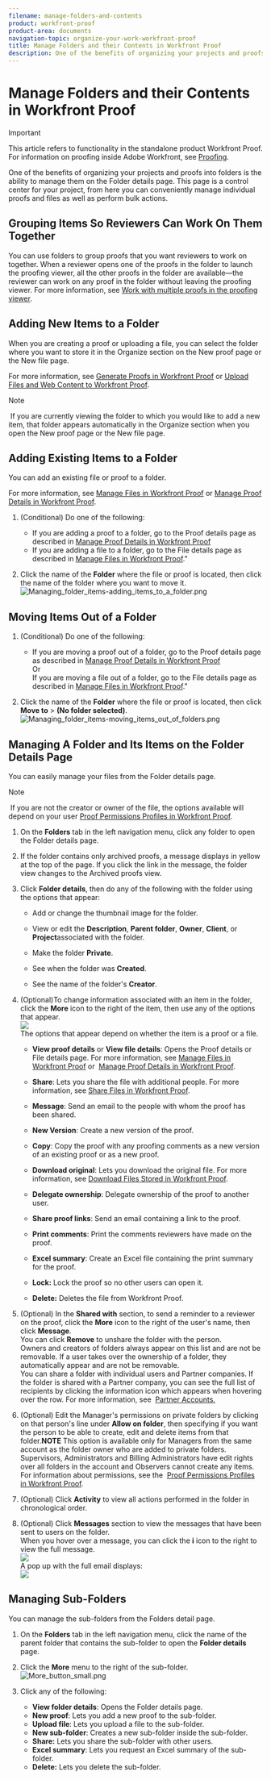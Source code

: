 ```yaml
---
filename: manage-folders-and-contents
product: workfront-proof
product-area: documents
navigation-topic: organize-your-work-workfront-proof
title: Manage Folders and their Contents in Workfront Proof
description: One of the benefits of organizing your projects and proofs into folders is the ability to manage them on the Folder details page. This page is a control center for your project, from here you can conveniently manage individual proofs and files as well as perform bulk actions.
---
```


# Manage Folders and their Contents in Workfront Proof

>[!IMPORTANT]
>
>This article refers to functionality in the standalone product Workfront Proof. For information on proofing inside Adobe Workfront, see [Proofing](../../../review-and-approve-work/proofing/proofing.md).

One of the benefits of organizing your projects and proofs into folders is the ability to manage them on the Folder details page. This page is a control center for your project, from here you can conveniently manage individual proofs and files as well as perform bulk actions.

## Grouping Items So Reviewers Can Work On Them Together

You can use folders to group proofs that you want reviewers to work on together. When a reviewer opens one of the proofs in the folder to launch the proofing viewer, all the other proofs in the folder are available—the reviewer can work on any proof in the folder without leaving the proofing viewer. For more information, see [Work with multiple proofs in the proofing viewer](../../../workfront-proof/wp-work-proofsfiles/review-proofs-wpv/work-with-multiple-proofs.md).

## Adding New Items to a Folder

When you are creating a proof or uploading a file, you can select the folder where you want to store it in the Organize section on the&nbsp;New proof page or the&nbsp;New file page.

For more information, see [Generate Proofs in Workfront Proof](../../../workfront-proof/wp-work-proofsfiles/create-proofs-and-files/generate-proofs.md) or [Upload Files and Web Content to Workfront Proof](../../../workfront-proof/wp-work-proofsfiles/create-proofs-and-files/upload-files-web-content.md).

>[!NOTE]
>
>&nbsp;If you are currently viewing the folder to which you would like to add a new item, that folder appears automatically in the Organize section when you open the New proof page or the New file page.

## Adding Existing Items to a Folder

You can add an existing file or proof to a folder.&nbsp;

For more information, see [Manage Files in Workfront Proof](../../../workfront-proof/wp-work-proofsfiles/manage-your-work/manage-files.md)&nbsp;or [Manage Proof Details in Workfront Proof](../../../workfront-proof/wp-work-proofsfiles/manage-your-work/manage-proof-details.md).

1. (Conditional) Do one of the following:

   * If you are adding a proof to a folder, go to the Proof details page as described in [Manage Proof Details in Workfront Proof](../../../workfront-proof/wp-work-proofsfiles/manage-your-work/manage-proof-details.md)
   * If you are adding a file to a folder, go to the File details page as described in [Manage Files in Workfront Proof](../../../workfront-proof/wp-work-proofsfiles/manage-your-work/manage-files.md)."

1. Click the name of the **Folder** where the file or proof is located, then click the name of the folder where you want to move it.  
   ![Managing_folder_items-adding_items_to_a_folder.png](assets/managing-folder-items-adding-items-to-a-folder-350x121.png)

## Moving Items Out of a Folder

1. (Conditional) Do one of the following:

   * If you are moving a proof out of a folder, go to the Proof details page as described in [Manage Proof Details in Workfront Proof](../../../workfront-proof/wp-work-proofsfiles/manage-your-work/manage-proof-details.md)   
     Or  
     If you are moving a file out of a folder, go to the File details page as described in [Manage Files in Workfront Proof](../../../workfront-proof/wp-work-proofsfiles/manage-your-work/manage-files.md)."

1. Click the name of the **Folder** where the file or proof is located, then click **Move to** > **(No folder selected)**.  
   ![Managing_folder_items-moving_items_out_of_folders.png](assets/managing-folder-items-moving-items-out-of-folders-350x123.png)

## Managing A Folder and Its Items on the Folder Details Page

You can easily manage your files from the Folder details page.

>[!NOTE]
>
>&nbsp;If you are not the creator or owner of the file, the options available will depend on your user [Proof Permissions Profiles in Workfront Proof](../../../workfront-proof/wp-acct-admin/account-settings/proof-perm-profiles-in-wp.md).

1. On the **Folders** tab in the left navigation menu, click any folder to open the Folder details page.
1. If the folder contains only archived proofs, a message displays in yellow at the top of the page. If you click the link in the message, the folder view changes&nbsp;to the Archived proofs view. 
1. Click&nbsp;**Folder details**, then do any of the following with the folder using the options that appear:

   * Add or change the thumbnail image for the folder.
   * View or edit the **Description**, **Parent folder**, **Owner**, **Client**, or **Project**associated with the folder.
   
   * Make the folder **Private**.
   * See when the folder was **Created**.
   * See the name of the folder's **Creator**.

1. (Optional)To change information associated with an item in the folder, click the **More** icon to the right of the item, then use any of the options that appear.  
   ![](assets/more-button-small.png)  
   The options that appear depend on whether the item is a proof or a file.

   * **View proof details** or **View file details**: Opens the Proof details or File details page. For more information, see [Manage Files in Workfront Proof](../../../workfront-proof/wp-work-proofsfiles/manage-your-work/manage-files.md)&nbsp;or&nbsp; [Manage Proof Details in Workfront Proof](../../../workfront-proof/wp-work-proofsfiles/manage-your-work/manage-proof-details.md).
   
   * **Share**: Lets you share the file with additional people. For more information, see [Share Files in Workfront Proof](../../../workfront-proof/wp-work-proofsfiles/share-proofs-and-files/share-files.md).
   
   * **Message**: Send an email to the people with whom the proof has been shared.
   * **New Version**: Create a new version of the proof.
   * **Copy**: Copy the proof with any proofing comments as a new version of an existing proof or as a new proof.
   * **Download original**: Lets you download the original file. For more information, see [Download Files Stored in Workfront Proof](../../../workfront-proof/wp-work-proofsfiles/manage-your-work/download-files-stored.md).
   
   * **Delegate ownership**: Delegate ownership of the proof to another user.
   * **Share proof links**: Send an email containing a link to the proof.
   * **Print comments**: Print the comments reviewers have made on the proof.
   * **Excel summary**: Create an Excel file containing the print summary for the proof.
   * **Lock:** Lock the proof so no other users can open it.
   * **Delete:** Deletes the file from Workfront Proof.

1. (Optional) In the&nbsp;**Shared with**&nbsp;section, to send a reminder to a reviewer on the proof, click the&nbsp;**More**&nbsp;icon to the right of the user's name, then click&nbsp;**Message**.  
   You can click&nbsp;**Remove**&nbsp;to unshare the folder with the person.  
   Owners and creators of folders always appear on this list and are&nbsp;not be removable. If a user takes over the ownership of a folder, they automatically appear and are not be removable.  
   You can share a folder with individual users and Partner companies. If the folder is shared with a Partner company, you can see the full list of recipients by clicking the information icon which appears when hovering over the row. For more information, see&nbsp; [Partner Accounts.](https://support.workfront.com/hc/en-us/sections/115000912107-Partner-accounts)

1. (Optional) Edit the&nbsp;Manager's permissions on private folders by clicking on that person's line under **Allow on folder**, then specifying if you want the person to be able to create, edit and delete items from that folder.**NOTE**&nbsp;This option is available only for Managers from the same account as the folder owner who are added to private folders. Supervisors, Administrators and Billing Administrators have edit rights over all folders in the account and Observers cannot create any items. For information about permissions, see the&nbsp; [Proof Permissions Profiles in Workfront Proof](../../../workfront-proof/wp-acct-admin/account-settings/proof-perm-profiles-in-wp.md).

1. (Optional) Click&nbsp;**Activity**&nbsp;to view all actions performed in the folder in chronological order.
1. (Optional) Click&nbsp;**Messages**&nbsp;section to view the messages that have been sent to users on the folder.  
   When you hover over a message, you can click the **i** icon to the right to view the full message.  
   ![](assets/messages-1-350x74.png)  
   A pop up with the full email displays:  
   ![](assets/messages-2-350x252.png)

## Managing Sub-Folders

You can manage the sub-folders from the Folders detail page.

1. On the **Folders** tab in the left navigation menu, click the name of the parent folder that contains the sub-folder to open the **Folder details** page.

1. Click the **More** menu to the right of the sub-folder.  
   ![More_button_small.png](assets/more-button-small.png)

1. Click any of the following:

   * **View folder details**:&nbsp;Opens the Folder details page.
   * **New proof**: Lets you add a new proof to the sub-folder.
   * **Upload file**:&nbsp;Lets you upload a file to the sub-folder.
   * **New sub-folder**: Creates a new sub-folder inside the sub-folder.
   * **Share:** Lets you share the sub-folder with other users.
   * **Excel summary**: Lets you request an Excel summary of the sub-folder.
   * **Delete:** Lets you delete the sub-folder.
